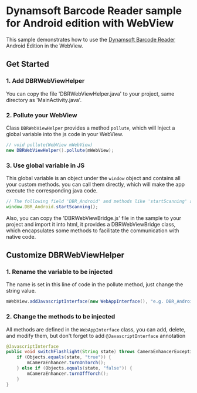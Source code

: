 # Dynamsoft Barcode Reader sample for Android edition with WebView

This sample demonstrates how to use the [Dynamsoft Barcode Reader](https://www.dynamsoft.com/barcode-reader/overview/) Android Edition in the WebView.



## Get Started

### 1. Add DBRWebViewHelper

You can copy the file 'DBRWebViewHelper.java' to your project, same directory as 'MainActivity.java'.

### 2. Pollute your WebView

Class `DBRWebViewHelper` provides a method `pollute`, which will Inject a global variable into the js code in your WebView.

```java
// void pollute(WebView mWebView)
new DBRWebViewHelper().pollute(mWebView);
```

### 3. Use global variable in JS

This global variable is an object under the `window` object and contains all your custom methods. you can call them directly, which will make the app execute the corresponding java code.

```javascript
// The following field 'DBR_Android' and methods like 'startScanning' are specified in the relevant code of the DBRWebViewHelper
window.DBR_Android.startScanning(); 
```

Also, you can copy the 'DBRWebViewBridge.js' file in the sample to your project and import it into html, it provides a DBRWebViewBridge class, which encapsulates some methods to facilitate the communication with native code.



## Customize DBRWebViewHelper

### 1. Rename the variable to be injected

The name is set in this line of code in the pollute method, just change the string value.

```java
mWebView.addJavascriptInterface(new WebAppInterface(), "e.g. DBR_Android");
```

### 2. Change the methods to be injected

All methods are defined in the `WebAppInterface` class, you can add, delete, and modify them, but don't forget to add `@JavascriptInterface` annotation

```java
@JavascriptInterface
public void switchFlashlight(String state) throws CameraEnhancerException {
    if (Objects.equals(state, "true")) {
        mCameraEnhancer.turnOnTorch();
    } else if (Objects.equals(state, "false")) {
        mCameraEnhancer.turnOffTorch();
    }
}
```

